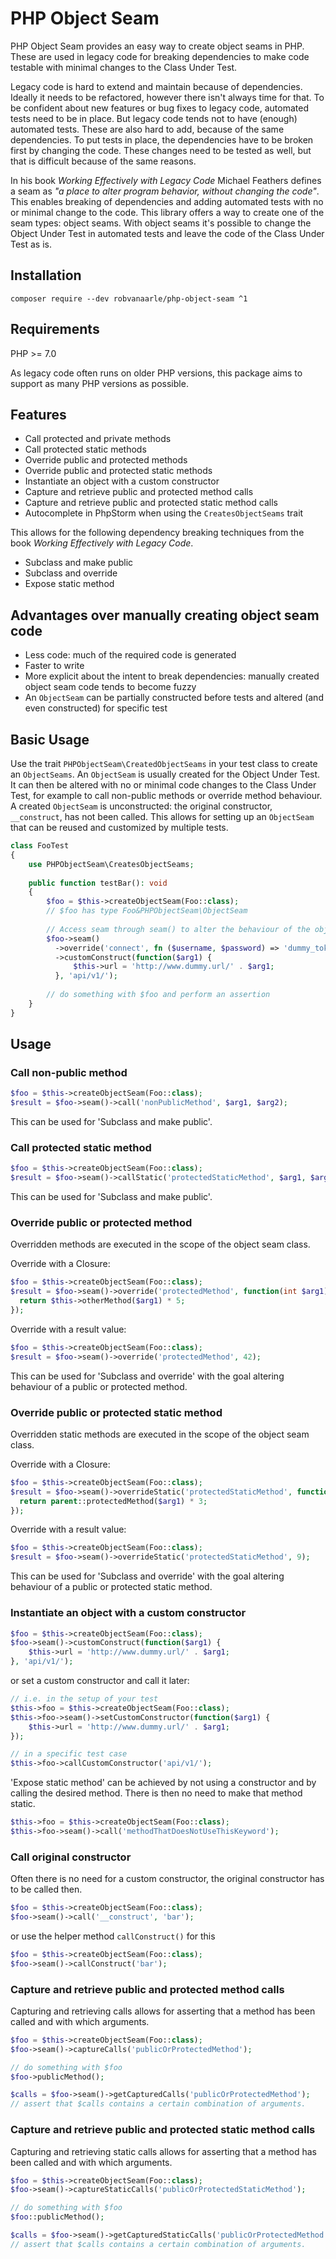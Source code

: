 # PHP Object Seam
PHP Object Seam provides an easy way to create object seams in PHP. These are used in legacy code for breaking dependencies to make code testable with minimal changes to the Class Under Test.

Legacy code is hard to extend and maintain because of dependencies. Ideally it needs to be refactored, however there isn't always time for that. To be confident about new features or bug fixes to legacy code, automated tests need to be in place. But legacy code tends not to have (enough) automated tests. These are also hard to add, because of the same dependencies. To put tests in place, the dependencies have to be broken first by changing the code. These changes need to be tested as well, but that is difficult because of the same reasons.

In his book _Working Effectively with Legacy Code_ Michael Feathers defines a seam as _"a place to alter program behavior, without changing the code"_. This enables breaking of dependencies and adding automated tests with no or minimal change to the code. This library offers a way to create one of the seam types: object seams. With object seams it's possible to change the Object Under Test in automated tests and leave the code of the Class Under Test as is.


## Installation
`composer require --dev robvanaarle/php-object-seam ^1`

## Requirements
PHP >= 7.0

As legacy code often runs on older PHP versions, this package aims to support as many PHP versions as possible.

## Features
- Call protected and private methods
- Call protected static methods
- Override public and protected methods
- Override public and protected static methods
- Instantiate an object with a custom constructor
- Capture and retrieve public and protected method calls
- Capture and retrieve public and protected static method calls
- Autocomplete in PhpStorm when using the `CreatesObjectSeams` trait

This allows for the following dependency breaking techniques from the book _Working Effectively with Legacy Code_.
- Subclass and make public
- Subclass and override
- Expose static method

## Advantages over manually creating object seam code
- Less code: much of the required code is generated
- Faster to write
- More explicit about the intent to break dependencies: manually created object seam code tends to become fuzzy
- An `ObjectSeam` can be partially constructed before tests and altered (and even constructed) for specific test

## Basic Usage
Use the trait `PHPObjectSeam\CreatedObjectSeams` in your test class to create an `ObjectSeams`. An `ObjectSeam` is usually created for the Object Under Test. It can then be altered with no or minimal code changes to the Class Under Test, for example to call non-public methods or override method behaviour. A created `ObjectSeam` is unconstructed: the original constructor, `__construct`, has not been called. This allows for setting up an `ObjectSeam` that can be reused and customized by multiple tests.

```php
class FooTest
{
    use PHPObjectSeam\CreatesObjectSeams;
    
    public function testBar(): void
    {
        $foo = $this->createObjectSeam(Foo::class);
        // $foo has type Foo&PHPObjectSeam\ObjectSeam
        
        // Access seam through seam() to alter the behaviour of the object
        $foo->seam()
          ->override('connect', fn ($username, $password) => 'dummy_token')
          ->customConstruct(function($arg1) {
              $this->url = 'http://www.dummy.url/' . $arg1;
          }, 'api/v1/');
          
        // do something with $foo and perform an assertion
    }
}
```

## Usage

### Call non-public method
```php
$foo = $this->createObjectSeam(Foo::class);  
$result = $foo->seam()->call('nonPublicMethod', $arg1, $arg2);
```

This can be used for 'Subclass and make public'.

### Call protected static method
```php
$foo = $this->createObjectSeam(Foo::class);
$result = $foo->seam()->callStatic('protectedStaticMethod', $arg1, $arg2);
```

This can be used for 'Subclass and make public'.

### Override public or protected method
Overridden methods are executed in the scope of the object seam class.

Override with a Closure:
```php
$foo = $this->createObjectSeam(Foo::class);
$result = $foo->seam()->override('protectedMethod', function(int $arg1) {
  return $this->otherMethod($arg1) * 5;
});
```

Override with a result value:
```php
$foo = $this->createObjectSeam(Foo::class);
$result = $foo->seam()->override('protectedMethod', 42);
```

This can be used for 'Subclass and override' with the goal altering behaviour of a public or protected method.

### Override public or protected static method
Overridden static methods are executed in the scope of the object seam class.

Override with a Closure:
```php
$foo = $this->createObjectSeam(Foo::class);
$result = $foo->seam()->overrideStatic('protectedStaticMethod', function(int $arg1) {
  return parent::protectedMethod($arg1) * 3;
});
```

Override with a result value:
```php
$foo = $this->createObjectSeam(Foo::class);
$result = $foo->seam()->overrideStatic('protectedStaticMethod', 9);
```

This can be used for 'Subclass and override' with the goal altering behaviour of a public or protected static method.

### Instantiate an object with a custom constructor
```php
$foo = $this->createObjectSeam(Foo::class);
$foo->seam()->customConstruct(function($arg1) {
    $this->url = 'http://www.dummy.url/' . $arg1;
}, 'api/v1/');
```

or set a custom constructor and call it later:
```php
// i.e. in the setup of your test
$this->foo = $this->createObjectSeam(Foo::class);
$this->foo->seam()->setCustomConstructor(function($arg1) {
    $this->url = 'http://www.dummy.url/' . $arg1;
});

// in a specific test case
$this->foo->callCustomConstructor('api/v1/');
```

'Expose static method' can be achieved by not using a constructor and by calling the desired method. There is then no need to make that method static.

```php
$this->foo = $this->createObjectSeam(Foo::class);
$this->foo->seam()->call('methodThatDoesNotUseThisKeyword');
```

### Call original constructor
Often there is no need for a custom constructor, the original constructor has to be called then.

```php
$foo = $this->createObjectSeam(Foo::class);
$foo->seam()->call('__construct', 'bar');
```

or use the helper method `callConstruct()` for this
```php
$foo = $this->createObjectSeam(Foo::class);
$foo->seam()->callConstruct('bar');
```

### Capture and retrieve public and protected method calls
Capturing and retrieving calls allows for asserting that a method has been called and with which arguments.

```php
$foo = $this->createObjectSeam(Foo::class);
$foo->seam()->captureCalls('publicOrProtectedMethod');

// do something with $foo
$foo->publicMethod();

$calls = $foo->seam()->getCapturedCalls('publicOrProtectedMethod');
// assert that $calls contains a certain combination of arguments.
```


### Capture and retrieve public and protected static method calls
Capturing and retrieving static calls allows for asserting that a method has been called and with which arguments.

```php
$foo = $this->createObjectSeam(Foo::class);
$foo->seam()->captureStaticCalls('publicOrProtectedStaticMethod');

// do something with $foo
$foo::publicMethod();

$calls = $foo->seam()->getCapturedStaticCalls('publicOrProtectedMethod');
// assert that $calls contains a certain combination of arguments.
```
